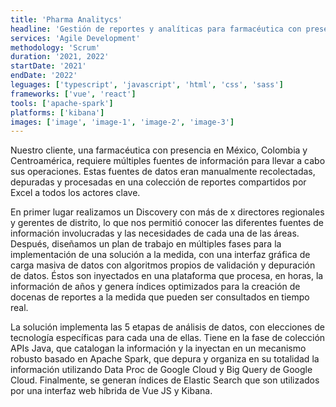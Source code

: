 ```yaml
---
title: 'Pharma Analitycs'
headline: 'Gestión de reportes y analíticas para farmacéutica con presencia en México, Colombia y Centroamérica.'
services: 'Agile Development'
methodology: 'Scrum'
duration: '2021, 2022'
startDate: '2021'
endDate: '2022'
leguages: ['typescript', 'javascript', 'html', 'css', 'sass']
frameworks: ['vue', 'react']
tools: ['apache-spark']
platforms: ['kibana']
images: ['image', 'image-1', 'image-2', 'image-3']
---
```


Nuestro cliente, una farmacéutica con presencia en México, Colombia y Centroamérica, requiere  múltiples fuentes de información para llevar a cabo sus operaciones. Estas fuentes de datos eran manualmente recolectadas, depuradas y procesadas en una colección de reportes compartidos por Excel a todos los actores clave.

En primer lugar realizamos un Discovery con más de x directores regionales y gerentes de distrito, lo que nos permitió conocer las diferentes fuentes de información involucradas y las necesidades de cada una de las áreas. Después, diseñamos un plan de trabajo en múltiples fases para la implementación de una solución a la medida, con una interfaz gráfica de carga masiva de datos con algoritmos propios de validación y depuración de datos. Éstos son inyectados en una plataforma que procesa, en horas, la información de años y genera índices optimizados para la creación de docenas de reportes a la medida que pueden ser consultados en tiempo real.

La solución implementa las 5 etapas de análisis de datos, con elecciones de tecnología específicas para cada una de ellas. Tiene en la fase de colección APIs Java, que catalogan la información y la inyectan en un mecanismo robusto basado en Apache Spark, que depura y organiza en su totalidad la información utilizando Data Proc de Google Cloud y Big Query de Google Cloud. Finalmente, se generan índices de Elastic Search que son utilizados por una interfaz web híbrida de Vue JS y Kibana.
